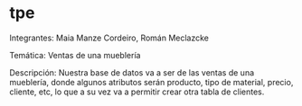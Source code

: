 # tpe
Integrantes: Maia Manze Cordeiro, Román Meclazcke

Temática: Ventas de una mueblería

Descripción: Nuestra base de datos va a ser de las ventas de una mueblería, donde algunos atributos serán producto, tipo de material, precio, cliente, etc, lo que a su vez va a permitir crear otra tabla de clientes.
